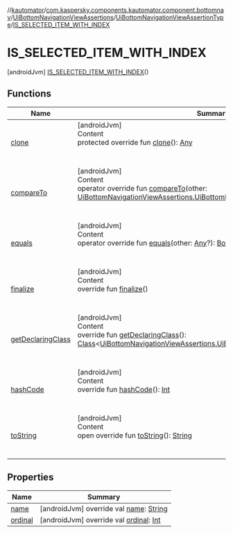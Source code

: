 //[kautomator](../../../../index.md)/[com.kaspersky.components.kautomator.component.bottomnav](../../../index.md)/[UiBottomNavigationViewAssertions](../../index.md)/[UiBottomNavigationViewAssertionType](../index.md)/[IS_SELECTED_ITEM_WITH_INDEX](index.md)



# IS_SELECTED_ITEM_WITH_INDEX  
 [androidJvm] [IS_SELECTED_ITEM_WITH_INDEX](index.md)()  
  
   


## Functions  
  
|  Name|  Summary| 
|---|---|
| [clone](https://kotlinlang.org/api/latest/jvm/stdlib/kotlin/-enum/clone.html)| [androidJvm]  <br>Content  <br>protected override fun [clone](https://kotlinlang.org/api/latest/jvm/stdlib/kotlin/-enum/clone.html)(): [Any](https://kotlinlang.org/api/latest/jvm/stdlib/kotlin/-any/index.html)  <br><br><br>
| [compareTo](https://kotlinlang.org/api/latest/jvm/stdlib/kotlin/-enum/compare-to.html)| [androidJvm]  <br>Content  <br>operator override fun [compareTo](https://kotlinlang.org/api/latest/jvm/stdlib/kotlin/-enum/compare-to.html)(other: [UiBottomNavigationViewAssertions.UiBottomNavigationViewAssertionType](../index.md)): [Int](https://kotlinlang.org/api/latest/jvm/stdlib/kotlin/-int/index.html)  <br><br><br>
| [equals](https://kotlinlang.org/api/latest/jvm/stdlib/kotlin/-enum/equals.html)| [androidJvm]  <br>Content  <br>operator override fun [equals](https://kotlinlang.org/api/latest/jvm/stdlib/kotlin/-enum/equals.html)(other: [Any](https://kotlinlang.org/api/latest/jvm/stdlib/kotlin/-any/index.html)?): [Boolean](https://kotlinlang.org/api/latest/jvm/stdlib/kotlin/-boolean/index.html)  <br><br><br>
| [finalize](https://kotlinlang.org/api/latest/jvm/stdlib/kotlin/-enum/finalize.html)| [androidJvm]  <br>Content  <br>override fun [finalize](https://kotlinlang.org/api/latest/jvm/stdlib/kotlin/-enum/finalize.html)()  <br><br><br>
| [getDeclaringClass](https://kotlinlang.org/api/latest/jvm/stdlib/kotlin/-enum/get-declaring-class.html)| [androidJvm]  <br>Content  <br>override fun [getDeclaringClass](https://kotlinlang.org/api/latest/jvm/stdlib/kotlin/-enum/get-declaring-class.html)(): [Class](https://developer.android.com/reference/kotlin/java/lang/Class.html)<[UiBottomNavigationViewAssertions.UiBottomNavigationViewAssertionType](../index.md)>  <br><br><br>
| [hashCode](https://kotlinlang.org/api/latest/jvm/stdlib/kotlin/-enum/hash-code.html)| [androidJvm]  <br>Content  <br>override fun [hashCode](https://kotlinlang.org/api/latest/jvm/stdlib/kotlin/-enum/hash-code.html)(): [Int](https://kotlinlang.org/api/latest/jvm/stdlib/kotlin/-int/index.html)  <br><br><br>
| [toString](https://kotlinlang.org/api/latest/jvm/stdlib/kotlin/-enum/to-string.html)| [androidJvm]  <br>Content  <br>open override fun [toString](https://kotlinlang.org/api/latest/jvm/stdlib/kotlin/-enum/to-string.html)(): [String](https://kotlinlang.org/api/latest/jvm/stdlib/kotlin/-string/index.html)  <br><br><br>


## Properties  
  
|  Name|  Summary| 
|---|---|
| [name](index.md#com.kaspersky.components.kautomator.component.bottomnav/UiBottomNavigationViewAssertions.UiBottomNavigationViewAssertionType.IS_SELECTED_ITEM_WITH_INDEX/name/#/PointingToDeclaration/)|  [androidJvm] override val [name](index.md#com.kaspersky.components.kautomator.component.bottomnav/UiBottomNavigationViewAssertions.UiBottomNavigationViewAssertionType.IS_SELECTED_ITEM_WITH_INDEX/name/#/PointingToDeclaration/): [String](https://kotlinlang.org/api/latest/jvm/stdlib/kotlin/-string/index.html)   <br>
| [ordinal](index.md#com.kaspersky.components.kautomator.component.bottomnav/UiBottomNavigationViewAssertions.UiBottomNavigationViewAssertionType.IS_SELECTED_ITEM_WITH_INDEX/ordinal/#/PointingToDeclaration/)|  [androidJvm] override val [ordinal](index.md#com.kaspersky.components.kautomator.component.bottomnav/UiBottomNavigationViewAssertions.UiBottomNavigationViewAssertionType.IS_SELECTED_ITEM_WITH_INDEX/ordinal/#/PointingToDeclaration/): [Int](https://kotlinlang.org/api/latest/jvm/stdlib/kotlin/-int/index.html)   <br>


